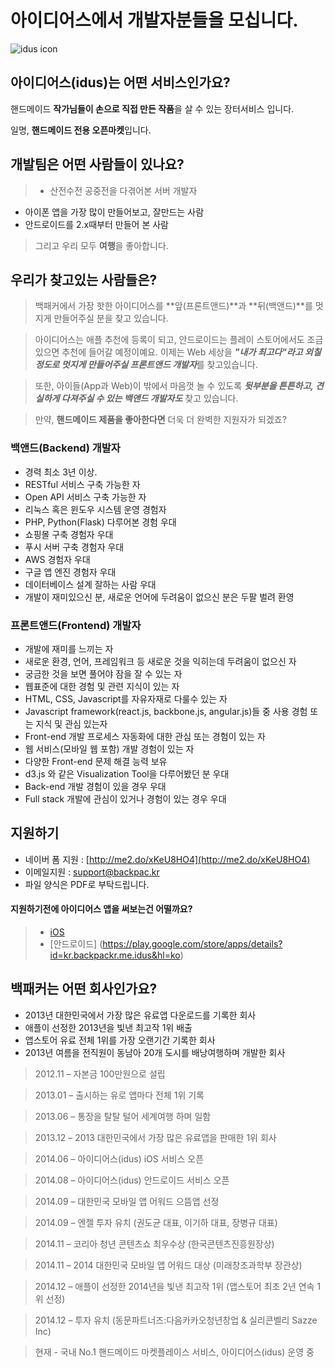 # 아이디어스에서 개발자분들을 모십니다.

![idus icon](https://raw.githubusercontent.com/backpackr/backpackr.github.com/master/images/idus_logo.jpg)

## 아이디어스(idus)는 어떤 서비스인가요?
핸드메이드 **작가님들이 손으로 직접 만든 작품**을 살 수 있는 장터서비스 입니다. 

일명, **핸드메이드 전용 오픈마켓**입니다.  

## 개발팀은 어떤 사람들이 있나요?
>* 산전수전 공중전을 다겪어본 서버 개발자
* 아이폰 앱을 가장 많이 만들어보고, 잘만드는 사람
* 안드로이드를 2.x때부터 만들어 본 사람

> 그리고 우리 모두 **여행**을 좋아합니다. 

## 우리가 찾고있는 사람들은?
> 백패커에서 가장 핫한 아이디어스를 **앞(프론트앤드)**과 **뒤(백앤드)**를 멋지게 만들어주실 분을 찾고 있습니다. 

> 아이디어스는 애플 추천에 등록이 되고, 안드로이드는 플레이 스토어에서도 조금 있으면 추천에 들어갈 예정이예요.  이제는 Web 세상을 ***"내가 최고다"라고 외칠 정도로 멋지게 만들어주실 프론트앤드 개발자***를 찾고있습니다.

> 또한, 아이들(App과 Web)이 밖에서 마음껏 놀 수 있도록 ***뒷부분을 튼튼하고, 견실하게 다져주실 수 있는 백앤드 개발자도*** 찾고 있습니다. 

> 만약, **핸드메이드 제품을 좋아한다면** 더욱 더 완벽한 지원자가 되겠죠? 


### 백앤드(Backend) 개발자
* 경력 최소 3년 이상. 
* RESTful 서비스 구축 가능한 자
* Open API 서비스 구축 가능한 자
* 리눅스 혹은 윈도우 시스템 운영 경험자 
* PHP, Python(Flask) 다루어본 경험 우대 
* 쇼핑몰 구축 경험자 우대
* 푸시 서버 구축 경험자 우대
* AWS 경험자 우대
* 구글 앱 엔진 경험자 우대
* 데이터베이스 설계 잘하는 사람 우대 
* 개발이 재미있으신 분, 새로운 언어에 두려움이 없으신 분은 두팔 벌려 환영

### 프론트앤드(Frontend) 개발자 
* 개발에 재미를 느끼는 자 
* 새로운 환경, 언어, 프레임워크 등 새로운 것을 익히는데 두려움이 없으신 자 
* 궁금한 것을 보면 풀어야 잠을 잘 수 있는 자
* 웹표준에 대한 경험 및 관련 지식이 있는 자
* HTML, CSS, Javascript를 자유자재로 다룰수 있는 자 
* Javascript framework(react.js, backbone.js, angular.js)들 중 사용 경험 또는 지식 및 관심 있는자 
* Front-end 개발 프로세스 자동화에 대한 관심 또는 경험이 있는 자
* 웹 서비스(모바일 웹 포함) 개발 경험이 있는 자
* 다양한 Front-end 문제 해결 능력 보유
* d3.js 와 같은 Visualization Tool을 다루어봤던 분 우대 
* Back-end 개발 경험이 있을 경우 우대
* Full stack 개발에 관심이 있거나 경험이 있는 경우 우대

## 지원하기 
* 네이버 폼 지원 : [http://me2.do/xKeU8HO4](http://me2.do/xKeU8HO4)
* 이메일지원 : <support@backpac.kr>
* 파일 양식은 PDF로 부탁드립니다.  

#### 지원하기전에 아이디어스 앱을 써보는건 어떨까요? 
> * [iOS](https://itunes.apple.com/kr/app/aidieoseu-idus-haendeumeideu/id872469884?mt=8)
> * [안드로이드] (https://play.google.com/store/apps/details?id=kr.backpackr.me.idus&hl=ko)

## 백패커는 어떤 회사인가요?
+ 2013년 대한민국에서 가장 많은 유료앱 다운로드를 기록한 회사
+ 애플이 선정한 2013년을 빛낸 최고작 1위 배출
+ 앱스토어 유료 전체 1위를 가장 오랜기간 기록한 회사
+ 2013년 여름을 전직원이 동남아 20개 도시를 배낭여행하며 개발한 회사

> 2012.11 – 자본금 100만원으로 설립

> 2013.01 – 출시하는 유로 앱마다 전체 1위 기록

> 2013.06 – 통장을 탈탈 털어 세계여행 하며 일함

> 2013.12 – 2013 대한민국에서 가장 많은 유료앱을 판매한 1위 회사

> 2014.06 – 아이디어스(idus) iOS 서비스 오픈

> 2014.08 – 아이디어스(idus) 안드로이드 서비스 오픈

> 2014.09 – 대한민국 모바일 앱 어워드 으뜸앱 선정

> 2014.09 – 엔젤 투자 유치 (권도균 대표, 이기하 대표, 장병규 대표)

> 2014.11 – 코리아 청년 콘텐츠쇼 최우수상 (한국콘텐츠진흥원장상)

> 2014.11 – 2014 대한민국 모바일 앱 어워드 대상 (미래창조과학부 장관상)

> 2014.12 – 애플이 선정한 2014년을 빛낸 최고작 1위 (앱스토어 최초 2년 연속 1위 선정)

> 2014.12 – 투자 유치 (동문파트너즈:다음카카오청년창업 & 실리콘벨리 Sazze Inc)

> 현재  - 국내 No.1 핸드메이드 마켓플레이스 서비스, 아이디어스(idus) 운영 중
